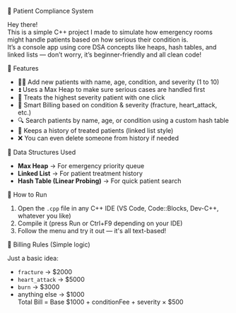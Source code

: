 🏥 Patient Compliance System

Hey there!  
This is a simple C++ project I made to simulate how emergency rooms might handle patients based on how serious their condition is.  
It’s a console app using core DSA concepts like heaps, hash tables, and linked lists — don’t worry, it’s beginner-friendly and all clean code!



🔧 Features

- 🏃‍♂️ Add new patients with name, age, condition, and severity (1 to 10)
- ⏫ Uses a Max Heap to make sure serious cases are handled first
- 💉 Treats the highest severity patient with one click
- 💸 Smart Billing based on condition & severity (fracture, heart_attack, etc.)
- 🔍 Search patients by name, age, or condition using a custom hash table
- 🧾 Keeps a history of treated patients (linked list style)
- ❌ You can even delete someone from history if needed



📁 Data Structures Used

- **Max Heap** → For emergency priority queue  
- **Linked List** → For patient treatment history  
- **Hash Table (Linear Probing)** → For quick patient search



🚀 How to Run

1. Open the `.cpp` file in any C++ IDE (VS Code, Code::Blocks, Dev-C++, whatever you like)
2. Compile it (press Run or Ctrl+F9 depending on your IDE)
3. Follow the menu and try it out — it's all text-based!



🧠 Billing Rules (Simple logic)

Just a basic idea:
- `fracture` → $2000
- `heart_attack` → $5000
- `burn` → $3000
- anything else → $1000  
Total Bill = Base $1000 + conditionFee + severity × $500


